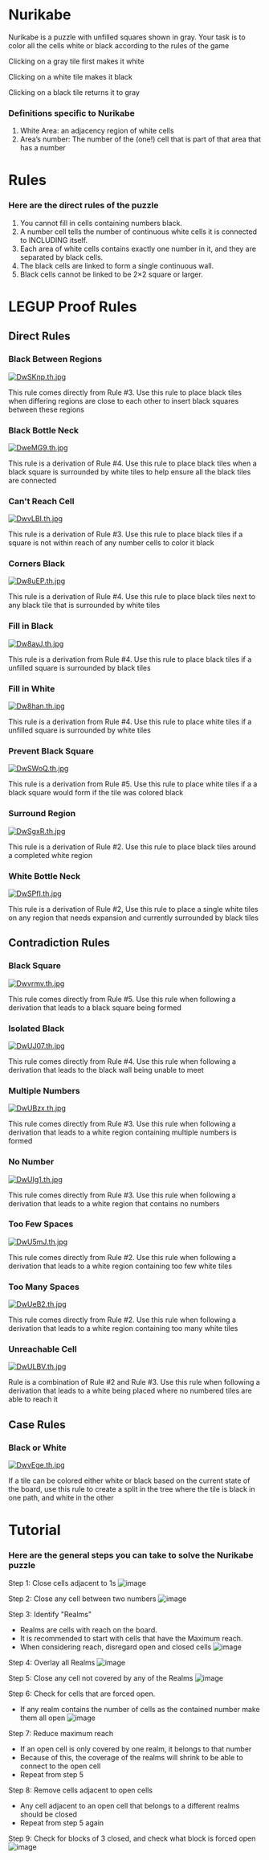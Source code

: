 # Nurikabe 
Nurikabe is a puzzle with unfilled squares shown in gray. Your task is to color all the cells white or black according to the rules of the game

Clicking on a gray tile first makes it white

Clicking on a white tile makes it black

Clicking on a black tile returns it to gray

### Definitions specific to Nurikabe
1) White Area: an adjacency region of white cells
2) Area’s number: The number of the (one!) cell that is part of that area that has a number


# Rules
### Here are the direct rules of the puzzle

1) You cannot fill in cells containing numbers black.
2) A number cell tells the number of continuous white cells it is connected to INCLUDING itself. 
3) Each area of white cells contains exactly one number in it, and they are separated by black cells.
4) The black cells are linked to form a single continuous wall.
5) Black cells cannot be linked to be 2×2 square or larger.

# LEGUP Proof Rules
## Direct Rules
### Black Between Regions 
[![DwSKnp.th.jpg](https://iili.io/DwSKnp.th.jpg)](https://freeimage.host/i/DwSKnp)

This rule comes directly from Rule #3. Use this rule to place black tiles when differing regions are close to each other to insert black squares between these regions

### Black Bottle Neck
[![DweMG9.th.jpg](https://iili.io/DweMG9.th.jpg)](https://freeimage.host/i/DweMG9)

This rule is a derivation of Rule #4. Use this rule to place black tiles when a black square is  surrounded by white tiles to help ensure all the black tiles are connected

### Can't Reach Cell
[![DwvLBI.th.jpg](https://iili.io/DwvLBI.th.jpg)](https://freeimage.host/i/DwvLBI)

This rule is a derivation of Rule #3. Use this rule to place black tiles if a square is not within reach of any number cells to color it black

### Corners Black
[![Dw8uEP.th.jpg](https://iili.io/Dw8uEP.th.jpg)](https://freeimage.host/i/Dw8uEP)

This rule is a derivation of Rule #4. Use this rule to place black tiles next to any black tile that is  surrounded by white tiles 

### Fill in Black
[![Dw8ayJ.th.jpg](https://iili.io/Dw8ayJ.th.jpg)](https://freeimage.host/i/Dw8ayJ)

This rule is a derivation from Rule #4. Use this rule to place black tiles if a unfilled square is  surrounded by black tiles 

### Fill in White
[![Dw8han.th.jpg](https://iili.io/Dw8han.th.jpg)](https://freeimage.host/i/Dw8han)

This rule is a derivation from Rule #4. Use this rule to place white tiles if a unfilled square is  surrounded by white tiles

### Prevent Black Square
[![DwSWoQ.th.jpg](https://iili.io/DwSWoQ.th.jpg)](https://freeimage.host/i/DwSWoQ)

This rule is a derivation from Rule #5. Use this rule to place white tiles if a a black square would form if the tile was colored black

### Surround Region
[![DwSgxR.th.jpg](https://iili.io/DwSgxR.th.jpg)](https://freeimage.host/i/DwSgxR)

This rule is a derivation of Rule #2. Use this rule to place black tiles around a completed white region 

### White Bottle Neck
[![DwSPfI.th.jpg](https://iili.io/DwSPfI.th.jpg)](https://freeimage.host/i/DwSPfI)

This rule is a derivation of Rule #2, Use this rule to place a single white tiles on any region that needs expansion and currently  surrounded by black tiles

## Contradiction Rules
### Black Square
[![Dwvrmv.th.jpg](https://iili.io/Dwvrmv.th.jpg)](https://freeimage.host/i/Dwvrmv)

This rule comes directly from Rule #5. Use this rule when following a derivation that leads to a black square being formed

### Isolated Black
[![DwUJ07.th.jpg](https://iili.io/DwUJ07.th.jpg)](https://freeimage.host/i/DwUJ07)

This rule comes directly from Rule #4. Use this rule when following a derivation that leads to  the black wall being unable to meet

### Multiple Numbers
[![DwUBzx.th.jpg](https://iili.io/DwUBzx.th.jpg)](https://freeimage.host/i/DwUBzx)

This rule comes directly from Rule #3. Use this rule when following a derivation that leads to a white region containing multiple numbers is formed

### No Number
[![DwUIg1.th.jpg](https://iili.io/DwUIg1.th.jpg)](https://freeimage.host/i/DwUIg1)

This rule comes directly from Rule #3. Use this rule when following a derivation that leads to a white region that contains no numbers

### Too Few Spaces
[![DwU5mJ.th.jpg](https://iili.io/DwU5mJ.th.jpg)](https://freeimage.host/i/DwU5mJ)

This rule comes directly from Rule #2. Use this rule when following a derivation that leads to a white region containing too few white tiles

### Too Many Spaces
[![DwUeB2.th.jpg](https://iili.io/DwUeB2.th.jpg)](https://freeimage.host/i/DwUeB2)

This rule comes directly from Rule #2. Use this rule when following a derivation that leads to a white region containing too many white tiles

### Unreachable Cell
[![DwULBV.th.jpg](https://iili.io/DwULBV.th.jpg)](https://freeimage.host/i/DwULBV)

Rule is a combination of Rule #2 and Rule #3. Use this rule when following a derivation that leads to a white being placed where no numbered tiles are able to reach it

## Case Rules

### Black or White

[![DwvEge.th.jpg](https://iili.io/DwvEge.th.jpg)](https://freeimage.host/i/DwvEge)

If a tile can be colored either white or black based on the current state of the board, use this rule to create a split in the tree where the tile is black in one path, and white in the other

# Tutorial
### Here are the general steps you can take to solve the Nurikabe puzzle

Step 1: Close cells adjacent to 1s
![image](https://user-images.githubusercontent.com/96987732/226740844-4a2deefe-e2a8-4f87-8b14-5e9cf5b6e6a2.png)

Step 2: Close any cell between two numbers
![image](https://user-images.githubusercontent.com/96987732/226740957-5a5dd5b9-4653-4ce4-abdb-ff2130ef1b55.png)

Step 3: Identify "Realms"
* Realms are cells with reach on the board. 
* It is recommended to start with cells that have the Maximum reach. 
* When considering reach, disregard open and closed cells
![image](https://user-images.githubusercontent.com/96987732/226741528-ef59a733-4fa7-416e-91b6-31bee71fd27e.png)

Step 4: Overlay all Realms
![image](https://user-images.githubusercontent.com/96987732/226742026-2738a873-58cd-497a-94a9-3320be7429c1.png)

Step 5: Close any cell not covered by any of the Realms 
![image](https://user-images.githubusercontent.com/96987732/226742226-17de951f-77f9-4563-9bb8-3ae434163c95.png)

Step 6: Check for cells that are forced open. 
* If any realm contains the number of cells as the contained number make them all open
![image](https://user-images.githubusercontent.com/96987732/226743107-3523436f-6002-4e9e-83e0-df26dfa4ca0d.png)

Step 7: Reduce maximum reach
* If an open cell is only covered by one realm, it belongs to that number
* Because of this, the coverage of the realms will shrink to be able to connect to the open cell
* Repeat from step 5

Step 8: Remove cells adjacent to open cells
* Any cell adjacent to an open cell that belongs to a different realms should be closed
* Repeat from step 5 again

Step 9: Check for blocks of 3 closed, and check what block is forced open
![image](https://user-images.githubusercontent.com/96987732/226745145-438aca2e-722e-4a77-a00e-52c74f6452f4.png)

